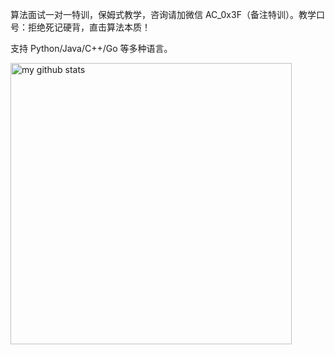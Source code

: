 算法面试一对一特训，保姆式教学，咨询请加微信 AC_0x3F（备注特训）。教学口号：拒绝死记硬背，直击算法本质！

支持 Python/Java/C++/Go 等多种语言。

<p align="left">
  <img src="https://github-readme-stats.vercel.app/api?username=EndlessCheng&show_icons=true&theme=tokyonight" alt="my github stats" width="450"/>&nbsp;
 <!-- <img src="https://github-readme-stats.vercel.app/api/top-langs/?username=EndlessCheng&layout=compact&theme=tokyonight" alt="languages" height="177"> -->
</p>

<!--
**EndlessCheng/EndlessCheng** is a ✨ _special_ ✨ repository because its `README.md` (this file) appears on your GitHub profile.

Here are some ideas to get you started:

- 🔭 I’m currently working on ...
- 🌱 I’m currently learning ...
- 👯 I’m looking to collaborate on ...
- 🤔 I’m looking for help with ...
- 💬 Ask me about ...
- 📫 How to reach me: ...
- 😄 Pronouns: ...
- ⚡ Fun fact: ...
-->
